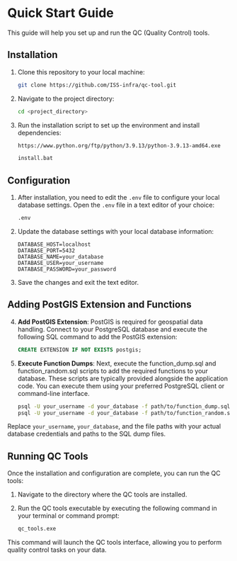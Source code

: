 # Quick Start Guide

This guide will help you set up and run the QC (Quality Control) tools.

## Installation

1. Clone this repository to your local machine:

    ```bash
    git clone https://github.com/ISS-infra/qc-tool.git
    ```

2. Navigate to the project directory:

    ```bash
    cd <project_directory>
    ```

3. Run the installation script to set up the environment and install dependencies:

    ```bash
    https://www.python.org/ftp/python/3.9.13/python-3.9.13-amd64.exe
    ```

    ```bash
    install.bat
    ```

## Configuration

1. After installation, you need to edit the `.env` file to configure your local database settings. Open the `.env` file in a text editor of your choice:

    ```bash
    .env
    ```

2. Update the database settings with your local database information:

    ```
    DATABASE_HOST=localhost
    DATABASE_PORT=5432
    DATABASE_NAME=your_database
    DATABASE_USER=your_username
    DATABASE_PASSWORD=your_password
    ```

3. Save the changes and exit the text editor.

## Adding PostGIS Extension and Functions

4. **Add PostGIS Extension**: PostGIS is required for geospatial data handling. Connect to your PostgreSQL database and execute the following SQL command to add the PostGIS extension:

    ```sql
    CREATE EXTENSION IF NOT EXISTS postgis;
    ```

5. **Execute Function Dumps**: Next, execute the function_dump.sql and function_random.sql scripts to add the required functions to your database. These scripts are typically provided alongside the application code. You can execute them using your preferred PostgreSQL client or command-line interface.

    ```bash
    psql -U your_username -d your_database -f path/to/function_dump.sql
    psql -U your_username -d your_database -f path/to/function_random.sql
    ```

Replace `your_username`, `your_database`, and the file paths with your actual database credentials and paths to the SQL dump files.

## Running QC Tools

Once the installation and configuration are complete, you can run the QC tools:

1. Navigate to the directory where the QC tools are installed.

2. Run the QC tools executable by executing the following command in your terminal or command prompt:

    ```bash
    qc_tools.exe
    ```

This command will launch the QC tools interface, allowing you to perform quality control tasks on your data.
